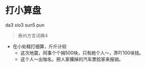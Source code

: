 # 打小算盘
da3 xio3 sun5 pun
> 泰州方言词典4
- 在小处精打细算，斤斤计较‌
  - 这次地震，同事个个捐500块，只有她个人～，弄吖100块钱。
  - 这个人～出咖名，把人家撂掉的汽车票拾家来报销。
